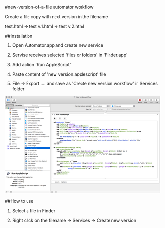 #new-version-of-a-file automator workflow

Create a file copy with next version in the filename

test.html -> test v.1.html -> test v.2.html

##Installation 

1. Open Automator.app and create new service

2. Servise receives selected 'files or folders' in 'Finder.app'

3. Add action 'Run AppleScript'

4. Paste content of 'new_version.applescript' file

5. File -> Export .... and save as 'Create new version.workflow' in Services folder

![Automator screenshot](https://github.com/nikitsky/new-version-of-a-file/blob/master/New_version_workflow.png?raw=true "Automator screenshot")


##How to use

1. Select a file in Finder 

2. Right click on the filename -> Services -> Create new version

